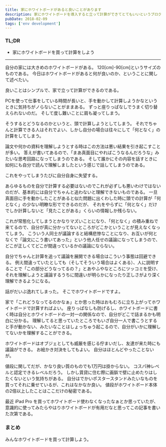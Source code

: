 ```yaml
---
title: 家にホワイトボードがあると良いことがあります
description: 家にホワイトボードを導入すると立って計算ができてとてもいいというブログ記事。
pubDate: 2018-02-09
tags: ['env development']
---
```



### TL;DR
- 家にホワイトボードを買って計算をしよう
---

自分の家には大きめのホワイトボードがある。
120[cm]-90[cm]というサイズのものである。
今日はホワイトボードがあると何が良いのか、ということに関して述べたい。

良いことはシンプルで、家で立って計算ができるのである。

PCを使って仕事をしている時間が長いと、手を動かして計算しようかなというときに気持ちがノらないことがままある。
ずっと座りっぱなしでうまく切り替えられないのだ。
そして度し難いことに肩も凝ってしまう。

そうするとどうなるのかというと、頭で計算しようとしてしまう。
それでちゃんと計算できる人はそれでよい、しかし自分の場合は往々にして「何となく」の計算をしてしまう。

論文や何かの資料を理解しようとする時はこの方法は悪い結果を引き起こすことが多い。
答えが書いてあるので、「まあ真面目にやればこうなるんだろうな」みたいな思考回路になってしまうのである。
そして誰かにその内容を話すときに如何にも自分で読んで理解しましたという感じで話してしまうのである。

これをやってしまうたびに自分自身に失望する。

あらゆるものを自分で計算する必要はないのでこれが必ずしも悪いわけではないのだが、基本的には自分でちゃんと追わないと理解できないものである。
一旦真面目に手を動かしたことがあると似た問題に出くわした時に頭での計算が「何となく」の少ない明瞭な形でできるのだが、
それをやらずに「何となく」だけでしか計算しないと「見たことがある」くらいの情報しか残らない。

これが常態化してしまうとかなりマズいことになり、「何となく」の積み重ねで来てるので、自分が真に分かってないところがどこかということが見えなくなってしまう。
こういう人同士が議論すると結構悲惨なことになり、お互いが何となくで「論文にこう書いてあった」という他人任せの議論になってしまうので、どこが正しくてどこが間違っているかの議論にならない。

自分でちゃんと計算を追って議論を展開できる場合はこういう事態は回避できる。
例え間違っていたとしても（そしてそういう場合はよくある）、人に説明することで「この部分どうなってるの？」とあやふやなところにツッコミを受け、それを理解しようと議論するうちに間違いが明らかになったり正しさがより深く理解できるようになる。

話がだいぶ逸れてしまった。
そこでホワイトボードですよ。

家で「これどうなってるのかなぁ」とか思った時はおもむろに立ち上がってホワイトボードで計算すればよい。
座りっぱなしも防げるし、ホワイトボードに書く時は自分とホワイトボードの一対一の関係なので、自分がどこで詰まるかも明白に分かる。
理解してると思っていたところでもいざ自分一人で書こうとすると手が動かない、みたいなことはしょっちゅう起こるので、自分がいかに理解してないかを理解することができる。

ホワイトボードはオブジェとしても威厳を感じる佇まいだし、友達が来た時にも議論ができる。
お絵かき対決をしてもよい。
自分はほとんどやったことないが。

値段に関してだが、かなり良い質のものでも1万円は掛からない。
コスパ神レベルと認定できるレベルだろう。
しかし賃貸に住む際に画鋲で壁に止めたりはしたくないという気持ちがある。
自分はでかいポスタースタンドみたいなものを買ってそれに乗せているが、これはなかなか良い。
値段がホワイトボード本体の2倍以上したことはここだけの秘密である。

最近 iPad Pro を買ってホワイトボード使わなくなったなぁとか思っていたが、意識的に使ってみたらやはりホワイトボードが有用だなと思ってこの記事を書いた次第である。

### まとめ
みんなホワイトボードを買って計算しよう。
